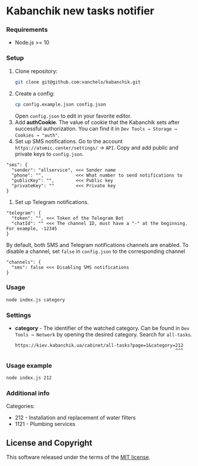 # Kabanchik new tasks notifier

### Requirements
- Node.js >= 10

### Setup
1. Clone repository:
    ```bash
    git clone git@github.com:vanchelo/kabanchik.git
    ```
1. Create a config:
    ```bash
    cp config.example.json config.json
    ```
   Open `config.json` to edit in your favorite editor.
1. Add **authCookie**. The value of cookie that the Kabanchik sets after successful authorization. You can find it in `Dev Tools → Storage → Cookies → "auth"`.
1. Set up SMS notifications. Go to the account `https://atomic.center/settings/` → `API`. Copy and add public and private keys to `config.json`.
```
"sms": {
  "sender": "allservice", <<< Sender name
  "phone": "",            <<< What number to send notifications to
  "publicKey": "",        <<< Public key
  "privateKey": ""        <<< Private key
}
```
1. Set up Telegram notifications.
```
"telegram": {
  "token": "", <<< Token of the Telegram Bot
  "chatId": "" <<< The channel ID, must have a "-" at the beginning. For example, -12345
}
```

By default, both SMS and Telegram notifications channels are enabled. To disable a channel, set `false` in `config.json` to the corresponding channel
```
"channels": {
  "sms": false <<< Disabling SMS notifications
}
```

### Usage
```bash
node index.js category
```

### Settings
- **category** - The identifier of the watched category.
    Can be found in `Dev Tools → Network` by opening the desired category. Search for `all-tasks`.
    ```
    https://kiev.kabanchik.ua/cabinet/all-tasks?page=1&category=212
                                                                ^^^
    ```
### Usage example
```bash
node index.js 212
```

### Additional info

Categories:
- 212 - Installation and replacement of water filters
- 1121 - Plumbing services

## License and Copyright

This software released under the terms of the [MIT license](./LICENSE).
